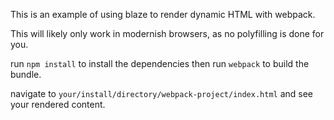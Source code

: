 This is an example of using blaze to render dynamic HTML with webpack.

This will likely only work in modernish browsers, as no polyfilling is done for you.

run `npm install` to install the dependencies then
run `webpack` to build the bundle.

navigate to `your/install/directory/webpack-project/index.html` and see your rendered content.
